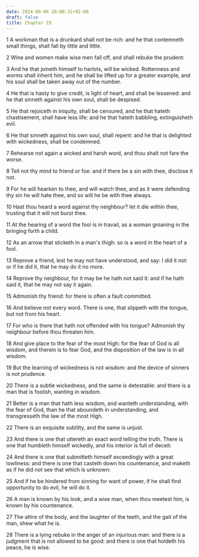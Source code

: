 ```yaml
---
date: 2024-09-06 20:00:31+02:00
draft: false
title: Chapter 19
---
```




1 A workman that is a drunkard shall not be rich: and he that contemneth small things, shall fall by little and little.

2 Wine and women make wise men fall off, and shall rebuke the prudent:

3 And he that joineth himself to harlots, will be wicked. Rottenness and worms shall inherit him, and he shall be lifted up for a greater example, and his soul shall be taken away out of the number.

4 He that is hasty to give credit, is light of heart, and shall be lessened: and he that sinneth against his own soul, shall be despised.

5 He that rejoiceth in iniquity, shall be censured, and he that hateth chastisement, shall have less life: and he that hateth babbling, extinguisheth evil.

6 He that sinneth against his own soul, shall repent: and he that is delighted with wickedness, shall be condemned.

7 Rehearse not again a wicked and harsh word, and thou shalt not fare the worse.

8 Tell not thy mind to friend or foe: and if there be a sin with thee, disclose it not.

9 For he will hearken to thee, and will watch thee, and as it were defending thy sin he will hate thee, and so will he be with thee always.

10 Hast thou heard a word against thy neighbour? let it die within thee, trusting that it will not burst thee.

11 At the hearing of a word the fool is in travail, as a woman groaning in the bringing forth a child.

12 As an arrow that sticketh in a man's thigh: so is a word in the heart of a fool.

13 Reprove a friend, lest he may not have understood, and say: I did it not: or if he did it, that he may do it no more.

14 Reprove thy neighbour, for it may be he hath not said it: and if he hath said it, that he may not say it again.

15 Admonish thy friend: for there is often a fault committed.

16 And believe not every word. There is one, that slippeth with the tongue, but not from his heart.

17 For who is there that hath not offended with his tongue? Admonish thy neighbour before thou threaten him.

18 And give place to the fear of the most High: for the fear of God is all wisdom, and therein is to fear God, and the disposition of the law is in all wisdom.

19 But the learning of wickedness is not wisdom: and the device of sinners is not prudence.

20 There is a subtle wickedness, and the same is detestable: and there is a man that is foolish, wanting in wisdom.

21 Better is a man that hath less wisdom, and wanteth understanding, with the fear of God, than he that aboundeth in understanding, and transgresseth the law of the most High.

22 There is an exquisite subtilty, and the same is unjust.

23 And there is one that uttereth an exact word telling the truth. There is one that humbleth himself wickedly, and his interior is full of deceit:

24 And there is one that submitteth himself exceedingly with a great lowliness: and there is one that casteth down his countenance, and maketh as if he did not see that which is unknown:

25 And if he be hindered from sinning for want of power, if he shall find opportunity to do evil, he will do it.

26 A man is known by his look, and a wise man, when thou meetest him, is known by his countenance.

27 The attire of the body, and the laughter of the teeth, and the gait of the man, shew what he is.

28 There is a lying rebuke in the anger of an injurious man: and there is a judgment that is not allowed to be good: and there is one that holdeth his peace, he is wise.


